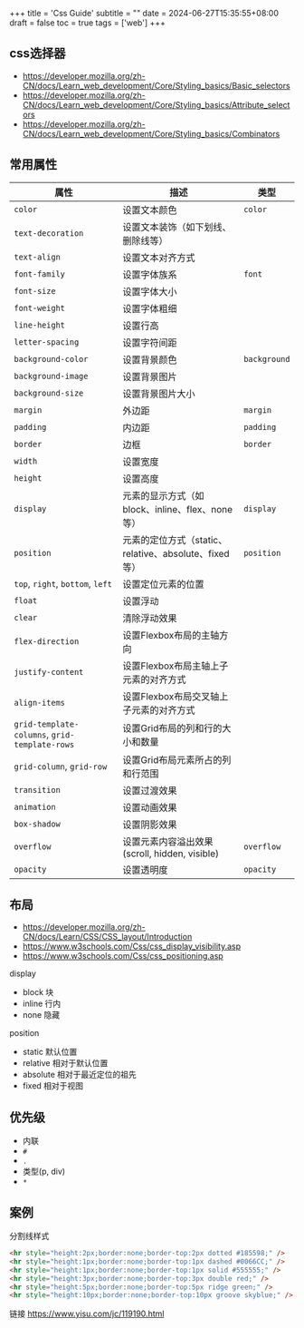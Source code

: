 +++
title = 'Css Guide'
subtitle = ""
date = 2024-06-27T15:35:55+08:00
draft = false
toc = true
tags = ['web']
+++

## css选择器

- <https://developer.mozilla.org/zh-CN/docs/Learn_web_development/Core/Styling_basics/Basic_selectors>
- <https://developer.mozilla.org/zh-CN/docs/Learn_web_development/Core/Styling_basics/Attribute_selectors>
- <https://developer.mozilla.org/zh-CN/docs/Learn_web_development/Core/Styling_basics/Combinators>

## 常用属性

| 属性                  | 描述                                                         | 类型 |
|-----------------------|--------------------------------------------------------------| --- |
| `color`               | 设置文本颜色                                                  | `color` |
| `text-decoration`     | 设置文本装饰（如下划线、删除线等）                             |  |
| `text-align`          | 设置文本对齐方式                                               |  |
| `font-family`         | 设置字体族系                                                   | `font` |
| `font-size`           | 设置字体大小                                                   |  |
| `font-weight`         | 设置字体粗细                                                   |  |
| `line-height`         | 设置行高                                                       |  |
| `letter-spacing`      | 设置字符间距                                                   |  |
| `background-color`    | 设置背景颜色                                                   | `background` |
| `background-image`    | 设置背景图片                                                   |  |
| `background-size`     | 设置背景图片大小                                               |  |
| `margin`              | 外边距                                                     | `margin` |
| `padding`             | 内边距                                                     | `padding` |
| `border`              | 边框                                                       | `border` |
| `width`               | 设置宽度                                                       |  |
| `height`              | 设置高度                                                       |  |
| `display`             | 元素的显示方式（如block、inline、flex、none等）      | `display` |
| `position`            | 元素的定位方式（static、relative、absolute、fixed等）       |  `position`   |
| `top`, `right`, `bottom`, `left` | 设置定位元素的位置                                  | |
| `float`               | 设置浮动                                                       |  |
| `clear`               | 清除浮动效果                                                   |  |
| `flex-direction`      | 设置Flexbox布局的主轴方向                                      |  |
| `justify-content`     | 设置Flexbox布局主轴上子元素的对齐方式                            |  |
| `align-items`         | 设置Flexbox布局交叉轴上子元素的对齐方式                          |  |
| `grid-template-columns`, `grid-template-rows` | 设置Grid布局的列和行的大小和数量         |         |
| `grid-column`, `grid-row` | 设置Grid布局元素所占的列和行范围                             |  |
| `transition`          | 设置过渡效果                                                   |  |
| `animation`           | 设置动画效果                                                   |  |
| `box-shadow`          | 设置阴影效果                                                   |  |
| `overflow`            | 设置元素内容溢出效果(scroll, hidden, visible)                  | `overflow` |
| `opacity`             | 设置透明度                                                     | `opacity` |


## 布局

- <https://developer.mozilla.org/zh-CN/docs/Learn/CSS/CSS_layout/Introduction>
- <https://www.w3schools.com/Css/css_display_visibility.asp>
- <https://www.w3schools.com/Css/css_positioning.asp>

display
- block 块
- inline 行内
- none 隐藏

position
- static 默认位置
- relative 相对于默认位置
- absolute 相对于最近定位的祖先
- fixed  相对于视图

## 优先级

- 内联
- `#`
- `.`
- 类型(p, div)
- `*`

## 案例

分割线样式

```html
<hr style="height:2px;border:none;border-top:2px dotted #185598;" />
<hr style="height:1px;border:none;border-top:1px dashed #0066CC;" />
<hr style="height:1px;border:none;border-top:1px solid #555555;" />
<hr style="height:3px;border:none;border-top:3px double red;" />
<hr style="height:5px;border:none;border-top:5px ridge green;" />
<hr style="height:10px;border:none;border-top:10px groove skyblue;" />
```

链接 <https://www.yisu.com/jc/119190.html>